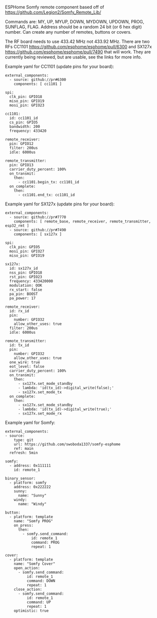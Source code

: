 ESPHome Somfy remote component based off of https://github.com/Legion2/Somfy_Remote_Lib/

Commands are: MY, UP, MYUP, DOWN, MYDOWN, UPDOWN, PROG, SUNFLAG, FLAG. Address should be a random 24 bit (or 6 hex digit) number. Can create any number of remotes, buttons or covers.

The RF board needs to use 433.42 MHz not 433.92 MHz. There are two RFs CC1101 https://github.com/esphome/esphome/pull/6300 and SX127x https://github.com/esphome/esphome/pull/7490 that will work. They are currently being reviewed, but are usable, see the links for more info.

Example yaml for CC1101 (update pins for your board):

    external_components:
      - source: github://pr#6300
        components: [ cc1101 ]

    spi:
      clk_pin: GPIO18
      miso_pin: GPIO19
      mosi_pin: GPIO23

    cc1101:
      id: cc1101_id
      cs_pin: GPIO5
      bandwidth: 200
      frequency: 433420

    remote_receiver:
      pin: GPIO12
      filter: 200us
      idle: 6000us

    remote_transmitter:
      pin: GPIO13
      carrier_duty_percent: 100%
      on_transmit:
        then:
          - cc1101.begin_tx: cc1101_id
      on_complete:
        then:
          - cc1101.end_tx: cc1101_id

Example yaml for SX127x (update pins for your board):

    external_components:
      - source: github://pr#7770
        components: [ remote_base, remote_receiver, remote_transmitter, esp32_rmt ]
      - source: github://pr#7490
        components: [ sx127x ]

    spi:
      clk_pin: GPIO5
      mosi_pin: GPIO27
      miso_pin: GPIO19

    sx127x:
      id: sx127x_id
      nss_pin: GPIO18
      rst_pin: GPIO23
      frequency: 433420000
      modulation: OOK
      rx_start: false
      pa_pin: BOOST
      pa_power: 17

    remote_receiver:
      id: rx_id
      pin:
        number: GPIO32
        allow_other_uses: true
      filter: 200us
      idle: 6000us

    remote_transmitter:
      id: tx_id
      pin:
        number: GPIO32
        allow_other_uses: true
      one_wire: true
      eot_level: false
      carrier_duty_percent: 100%
      on_transmit:
        then:
          - sx127x.set_mode_standby
          - lambda: 'id(tx_id)->digital_write(false);'
          - sx127x.set_mode_tx
      on_complete:
        then:
          - sx127x.set_mode_standby
          - lambda: 'id(tx_id)->digital_write(true);'
          - sx127x.set_mode_rx

Example yaml for Somfy:

    external_components:
    - source:
        type: git
        url: https://github.com/swoboda1337/somfy-esphome
        ref: main
      refresh: 5min

    somfy:
      - address: 0x111111
        id: remote_1

    binary_sensor:
      - platform: somfy
        address: 0x222222
        sunny:
          name: "Sunny"
        windy:
          name: "Windy"

    button:
      - platform: template
        name: "Somfy PROG"
        on_press:
          then:
            - somfy.send_command:
                id: remote_1
                command: PROG
                repeat: 1

    cover:
      - platform: template
        name: "Somfy Cover"
        open_action:
          - somfy.send_command:
              id: remote_1
              command: DOWN
              repeat: 1
        close_action:
          - somfy.send_command:
              id: remote_1
              command: UP
              repeat: 1
        optimistic: true
